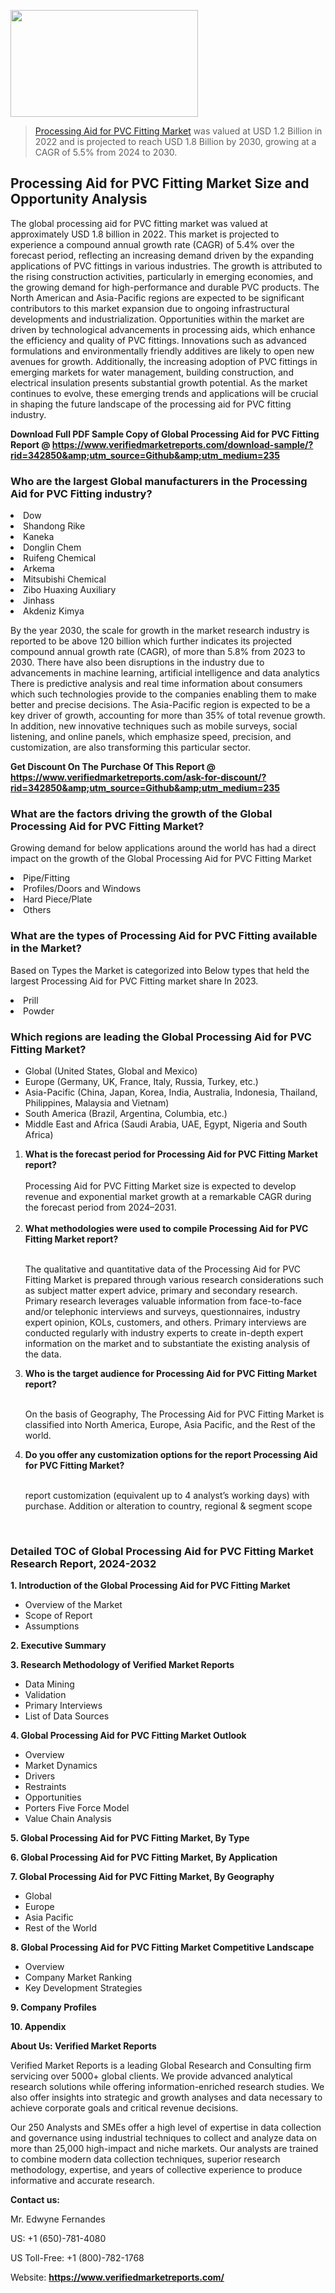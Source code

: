 <img src="https://ffe5etoiles.com/wp-content/uploads/2024/12/MST1-300x171.png" alt="" width="300" height="171" class="alignnone size-medium wp-image-20088" /><blockquote><p><p><a href="https://www.verifiedmarketreports.com/download-sample/?rid=342850&utm_source=Github&utm_medium=235" target="_blank">Processing Aid for PVC Fitting Market</a> was valued at USD 1.2 Billion in 2022 and is projected to reach USD 1.8 Billion by 2030, growing at a CAGR of 5.5% from 2024 to 2030.</p></blockquote><p><h2>Processing Aid for PVC Fitting Market Size and Opportunity Analysis</h2> The global processing aid for PVC fitting market was valued at approximately USD 1.8 billion in 2022. This market is projected to experience a compound annual growth rate (CAGR) of 5.4% over the forecast period, reflecting an increasing demand driven by the expanding applications of PVC fittings in various industries. The growth is attributed to the rising construction activities, particularly in emerging economies, and the growing demand for high-performance and durable PVC products. The North American and Asia-Pacific regions are expected to be significant contributors to this market expansion due to ongoing infrastructural developments and industrialization. Opportunities within the market are driven by technological advancements in processing aids, which enhance the efficiency and quality of PVC fittings. Innovations such as advanced formulations and environmentally friendly additives are likely to open new avenues for growth. Additionally, the increasing adoption of PVC fittings in emerging markets for water management, building construction, and electrical insulation presents substantial growth potential. As the market continues to evolve, these emerging trends and applications will be crucial in shaping the future landscape of the processing aid for PVC fitting industry. </p><p class=""><strong>Download Full PDF Sample Copy of Global Processing Aid for PVC Fitting Report @ <a href="https://www.verifiedmarketreports.com/download-sample/?rid=342850&amp;utm_source=Github&amp;utm_medium=235" target="_blank">https://www.verifiedmarketreports.com/download-sample/?rid=342850&amp;utm_source=Github&amp;utm_medium=235</a></strong></p><h3 id="" class="">Who are the largest Global manufacturers in the Processing Aid for PVC Fitting industry?</h3><p><li>Dow</li><li> Shandong Rike</li><li> Kaneka</li><li> Donglin Chem</li><li> Ruifeng Chemical</li><li> Arkema</li><li> Mitsubishi Chemical</li><li> Zibo Huaxing Auxiliary</li><li> Jinhass</li><li> Akdeniz Kimya</li></p><div class=""><div class="" dir="" data-message-author-role="" data-message-id="" data-message-model-slug=""><div class=""><div class=""><div class=""><div class="" dir="" data-message-author-role="" data-message-id="" data-message-model-slug=""><div class=""><div class=""><p>By the year 2030, the scale for growth in the market research industry is reported to be above 120 billion which further indicates its projected compound annual growth rate (CAGR), of more than 5.8% from 2023 to 2030. There have also been disruptions in the industry due to advancements in machine learning, artificial intelligence and data analytics There is predictive analysis and real time information about consumers which such technologies provide to the companies enabling them to make better and precise decisions. The Asia-Pacific region is expected to be a key driver of growth, accounting for more than 35% of total revenue growth. In addition, new innovative techniques such as mobile surveys, social listening, and online panels, which emphasize speed, precision, and customization, are also transforming this particular sector.</p><p><strong>Get Discount On The Purchase Of This Report @&nbsp; <a href="https://www.verifiedmarketreports.com/ask-for-discount/?rid=342850&amp;utm_source=Github&amp;utm_medium=235" target="_blank">https://www.verifiedmarketreports.com/ask-for-discount/?rid=342850&amp;utm_source=Github&amp;utm_medium=235</a></strong></p></div></div></div></div></div></div></div></div><h3 id="" class="">What are the factors driving the growth of the Global Processing Aid for PVC Fitting Market?</h3><p id="" class="">Growing demand for below applications around the world has had a direct impact on the growth of the Global Processing Aid for PVC Fitting Market</p><p id="" class=""><li>Pipe/Fitting</li><li> Profiles/Doors and Windows</li><li> Hard Piece/Plate</li><li> Others</li></p><h3 id="" class="">What are the types of Processing Aid for PVC Fitting available in the Market?</h3><p id="" class="">Based on Types the Market is categorized into Below types that held the largest Processing Aid for PVC Fitting market share In 2023.</p><p id="" class=""><li>Prill</li><li> Powder</li></p><h3 id="" class="">Which regions are leading the Global Processing Aid for PVC Fitting Market?</h3><ul><li>Global (United States, Global and Mexico)</li><li>Europe (Germany, UK, France, Italy, Russia, Turkey, etc.)</li><li>Asia-Pacific (China, Japan, Korea, India, Australia, Indonesia, Thailand, Philippines, Malaysia and Vietnam)</li><li>South America (Brazil, Argentina, Columbia, etc.)</li><li>Middle East and Africa (Saudi Arabia, UAE, Egypt, Nigeria and South Africa)</li></ul><p><ol><li><strong>What is the forecast period for Processing Aid for PVC Fitting Market report?<br /></strong><br /><span data-sheets-root="1" data-sheets-value="{&quot;1&quot;:2,&quot;2&quot;:&quot;XXXX size is expected to develop revenue and exponential market growth at a remarkable CAGR during the forecast period from 2024&ndash;2030.&quot;}" data-sheets-userformat="{&quot;2&quot;:12674,&quot;4&quot;:{&quot;1&quot;:2,&quot;2&quot;:16776960},&quot;10&quot;:2,&quot;11&quot;:0,&quot;15&quot;:&quot;Arial&quot;,&quot;16&quot;:12}">Processing Aid for PVC Fitting Market size is expected to develop revenue and exponential market growth at a remarkable CAGR during the forecast period from 2024&ndash;2031.</span><br /><br /></li><li><strong>What methodologies were used to compile Processing Aid for PVC Fitting Market report?<br /><br /></strong><p>The qualitative and quantitative data of the&nbsp;Processing Aid for PVC Fitting Market is prepared through various research considerations such as subject matter expert advice, primary and secondary research. Primary research leverages valuable information from face-to-face and/or telephonic interviews and surveys, questionnaires, industry expert opinion, KOLs, customers, and others. Primary interviews are conducted regularly with industry experts to create in-depth expert information on the market and to substantiate the existing analysis of the data.&nbsp;</p></li><li><strong>Who is the target audience for Processing Aid for PVC Fitting Market report?<br /><br /></strong><p>On the basis of Geography, The&nbsp;Processing Aid for PVC Fitting Market is classified into North America, Europe, Asia Pacific, and the Rest of the world.</p></li><li><strong>Do you offer any customization options for the report Processing Aid for PVC Fitting Market?<br /><br /></strong><p>report customization (equivalent up to 4 analyst&rsquo;s working days) with purchase. Addition or alteration to country, regional &amp; segment scope</p><p>&nbsp;</p></li></ol></p><h3 id="" class="">Detailed TOC of Global Processing Aid for PVC Fitting Market Research Report, 2024-2032</h3><p id="" class=""><strong>1. Introduction of the Global Processing Aid for PVC Fitting Market</strong></p><ul><li>Overview of the Market</li><li>Scope of Report</li><li>Assumptions</li></ul><p id="" class=""><strong>2. Executive Summary</strong></p><p id="" class=""><strong>3. Research Methodology of&nbsp;Verified Market Reports</strong></p><ul><li>Data Mining</li><li>Validation</li><li>Primary Interviews</li><li>List of Data Sources</li></ul><p id="" class=""><strong>4. Global Processing Aid for PVC Fitting Market Outlook</strong></p><ul><li>Overview</li><li>Market Dynamics</li><li>Drivers</li><li>Restraints</li><li>Opportunities</li><li>Porters Five Force Model</li><li>Value Chain Analysis</li></ul><p id="" class=""><strong>5. Global Processing Aid for PVC Fitting Market, By&nbsp;Type</strong></p><p id="" class=""><strong>6. Global Processing Aid for PVC Fitting Market, By Application</strong></p><p id="" class=""><strong>7. Global Processing Aid for PVC Fitting Market, By Geography</strong></p><ul><li>Global</li><li>Europe</li><li>Asia Pacific</li><li>Rest of the World</li></ul><p id="" class=""><strong>8. Global Processing Aid for PVC Fitting Market Competitive Landscape</strong></p><ul><li>Overview</li><li>Company Market Ranking</li><li>Key Development Strategies</li></ul><p id="" class=""><strong>9. Company Profiles</strong></p><p id="" class=""><strong>10. Appendix</strong></p><p id="" class=""><strong>About Us: Verified Market Reports</strong></p><p id="" class="">Verified Market Reports is a leading Global Research and Consulting firm servicing over 5000+ global clients. We provide advanced analytical research solutions while offering information-enriched research studies. We also offer insights into strategic and growth analyses and data necessary to achieve corporate goals and critical revenue decisions.</p><p id="" class="">Our 250 Analysts and SMEs offer a high level of expertise in data collection and governance using industrial techniques to collect and analyze data on more than 25,000 high-impact and niche markets. Our analysts are trained to combine modern data collection techniques, superior research methodology, expertise, and years of collective experience to produce informative and accurate research.</p><p id="" class=""><strong>Contact us:</strong></p><p id="" class="">Mr. Edwyne Fernandes</p><p id="" class="">US: +1 (650)-781-4080</p><p id="" class="">US Toll-Free: +1 (800)-782-1768</p><p id="" class="">Website: <a target="" data-test-app-aware-link=""><strong>https://www.verifiedmarketreports.com/</strong></a></p>
